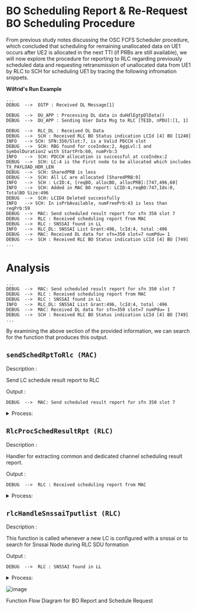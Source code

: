 # BO Scheduling Report & Re-Request BO Scheduling Procedure
From previous study notes discussing the OSC FCFS Scheduler procedure, which concluded that scheduling for remaining unallocated data on UE1 occurs after UE2 is allocated in the next TTI (if PRBs are still available), we will now explore the procedure for reporting to RLC regarding previously scheduled data and requesting retransmission of unallocated data from UE1 by RLC to SCH for scheduling UE1 by tracing the following infromation snippets. 

**Wilfrid's Run Example**
```
...
DEBUG  -->  EGTP : Received DL Message[1]

DEBUG  -->  DU_APP : Processing DL data in duHdlEgtpDlData()
DEBUG  -->  DU_APP : Sending User Data Msg to RLC [TEID, nPDU]:[1, 1]

DEBUG  -->  RLC_DL : Received DL Data
DEBUG  -->  SCH : Received RLC BO Status indication LCId [4] BO [1240]
INFO   --> SCH: SFN:350/Slot:7, is a Valid PDCCH slot
DEBUG  -->  SCH: RBG found for cceIndex:2, AggLvl:1 and SymbolDuration2 with StartPrb:60, numPrb:3
INFO   -->  SCH: PDCCH allocation is successful at cceIndex:2
DEBUG  -->  SCH: LC:4 is the First node to be allocated which includes TX_PAYLOAD_HDR_LEN
DEBUG  -->  SCH: SharedPRB is less
DEBUG  -->  SCH: All LC are allocated [SharedPRB:0]
INFO   -->  SCH : LcID:4, [reqBO, allocBO, allocPRB]:[747,496,60]
INFO   -->  SCH: Added in MAC BO report: LCID:4,reqBO:747,Idx:0, TotalBO Size:496
DEBUG  -->  SCH: LCID4 Deleted successfully
INFO   --> SCH: In isPrbAvailable, numFreePrb:43 is less than reqPrb:59
DEBUG  -->  MAC: Send scheduled result report for sfn 350 slot 7
DEBUG  -->  RLC : Received scheduling report from MAC
DEBUG  -->  RLC : SNSSAI found in LL
INFO   -->  RLC_DL: SNSSAI List Grant:496, lcId:4, total :496
DEBUG  -->  MAC: Received DL data for sfn=350 slot=7 numPdu= 1
DEBUG  -->  SCH : Received RLC BO Status indication LCId [4] BO [749]
...
```

# Analysis
```
...
DEBUG  -->  MAC: Send scheduled result report for sfn 350 slot 7
DEBUG  -->  RLC : Received scheduling report from MAC
DEBUG  -->  RLC : SNSSAI found in LL
INFO   -->  RLC_DL: SNSSAI List Grant:496, lcId:4, total :496
DEBUG  -->  MAC: Received DL data for sfn=350 slot=7 numPdu= 1
DEBUG  -->  SCH : Received RLC BO Status indication LCId [4] BO [749]
...
```

By examining the above section of the provided information, we can search for the function that produces this output.

## `sendSchedRptToRlc (MAC)`
Description :

Send LC schedule result report to RLC

Output :
```
DEBUG  -->  MAC: Send scheduled result report for sfn 350 slot 7
```

<details>
<summary>Process:</summary>

1. **Allocate shared memory to be used**: 
   - allocate shared memory to be used for `schedRpt` (RLC schedule report)
   - if memory allocation failure return `RFAILED` and log message
2. **Log message for send scheduled result report:**
   - Log message send scheduled result report for SFN X and slot X
3. **Trigger MAC to RLC event :**
   - Fill MAC to RLC post structure by `RLC_DL_INST` and `EVENT_SCHED_RESULT_TO_RLC`
   - Invoke `MacSendSchedResultRptToRlc` function to send schedule result report to RLC
   - if function return failed, return `RFAILED` and log message
4. **Return :**
   - Return `ROK` if Send LC schedule result report to RLC done successfully
</details>

## `RlcProcSchedResultRpt (RLC)`
Description :

Handler for extracting common and dedicated channel scheduling result report.

Output :
```
DEBUG  -->  RLC : Received scheduling report from MAC
```

<details>
<summary>Process:</summary>

1. **Log message for recieving scheduled result report:** 
   - Log message recieve scheduling report from MAC
2. **Iterates through LC's:**
   - if there is one LC, Fill status info structure if at least one channel's scheduling report is received
   - Fill logical channel scheduling info
3. **Calling handler for all dedicated channels scheduling:**
   - if the return variable is still `ROK` (encouter no problem) and there is any `nmbDLch` (number of ded LC), Invoke `rlcProcDedLcSchedRpt` to triger data transfer from RLC to MAC for ded LC
4. **Return:**
    - Return `ROK` if the return variable is still `ROK` or during the process encounter no problem
</details>

## `rlcHandleSnssaiTputlist (RLC)`
Description :

This function is called whenever a new LC is configured with a snssai or to search for Snssai Node during RLC SDU formation

Output :
```
DEBUG  -->  RLC : SNSSAI found in LL
```

<details>
<summary>Process:</summary>

1. **Check the Direction of data:** 
   - Perform checking the direction of data
   - Log error message for no data direction
   - Create or find `snssaiList` based on direction and the action command
2. Transverse each LC node from `snssaiList` link list
</details>

![image](https://github.com/bmw-ece-ntust/internship/blob/2024-TEEP-24-Reyhan/Images/Function%20Flow%20Diagram%20for%20SCHMACRLC%20Bo%20reReq.png) 

Function Flow Diagram for BO Report and Schedule Request 